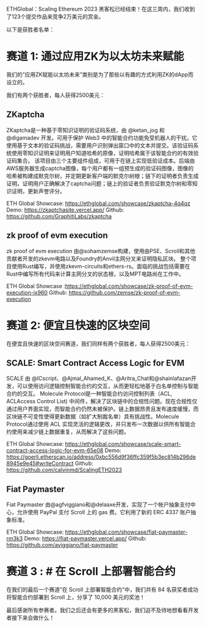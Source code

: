 ETHGlobal：Scaling Ethereum 2023 黑客松已经结束！在这三周内，我们收到了123个提交作品来竞争2万美元的赏金。

以下是获胜者名单：


# 赛道 1: 通过应用ZK为以太坊未来赋能

我们的“应用ZK赋能以太坊未来”类别是为了那些以有趣的方式利用ZK的dApp而设立的。

我们有两个获胜者，每人获得2500美元：

## ZKaptcha

ZKaptcha是一种基于零知识证明的验证码系统，由 @ketan_jog 和 @digamadev 开发。可用于保护 Web3 中的智能合约功能免受机器人的干扰。它使用基于文本的验证码挑战，需要用户识别弹出窗口中的文本并提交。该验证码系统使用零知识证明来证明用户知道哈希的原像，证明哈希属于该智能合约的有效验证码集合。
该项目由三个主要组件组成，可用于在链上实现低验证成本。后端由AWS服务器生成captcha图像，每个用户都有一组预生成的验证码图像，图像的哈希被构建成默克尔树，并定期更新客户端的默克尔树根；链下的证明者负责生成证明，证明用户正确解决了captcha问题；链上的验证者负责验证默克尔树和零知识证明，更新声誉评分。

ETH Global Showcase: https://ethglobal.com/showcase/zkaptcha-4q4qz
Demo: https://zkaptchasite.vercel.app/
Github: https://github.com/GraphitiLabs/zkaptcha


## zk proof of evm execution
zk proof of evm execution 由@sohamzemse构建，使用由PSE、Scroll和其他贡献者开发的zkevm电路以及Foundry的Anvil主网分叉来证明隐私区块。
整个项目使用Rust编写，并使用zkevm-circuits和ethers-rs。面临的挑战包括需要在Rust中编写所有代码来计算主网分叉的状态根，以及MPT电路尚在工作中。

ETH Global Showcase :https://ethglobal.com/showcase/zk-proof-of-evm-execution-ix960
Github: https://github.com/zemse/zk-proof-of-evm-execution


# 赛道 2:  便宜且快速的区块空间
在便宜且快速的区块空间赛道，我们同样有两个获胜者，每人获得2500美元：

## SCALE: Smart Contract Access Logic for EVM

SCALE 由 @ICscript、@Ajmal_Ahamed_K、@Aritra_Chat和@shainlafazan开发，可以使用访问逻辑控制智能合约的交互，从而更轻松地基于白名单控制与智能合约的交互。
Molecule Protocol是一种智能合约访问控制列表（ACL, ACLAccess Control List) 中间件，解决了区块链中的合规性问题。现在合规性仅通过用户界面实现，而智能合约仍然未被保护。链上数据昂贵且发布速度缓慢，而区块链不可变性使得更新数据（如扩大制裁名单）具有挑战性。Molecule Protocol通过使用 ACL 实现灵活的逻辑更改，并只发布一次数据以供所有智能合约使用来减少链上数据重复，从而解决了这些问题。

ETH Global Showcase: https://ethglobal.com/showcase/scale-smart-contract-access-logic-for-evm-65e08
Demo: https://goerli.etherscan.io/address/0xbc556d9f36ffc359f5b3ec814b296de8945e9e45#writeContract
Github: https://github.com/calvinmd/ScalingETH2023


## Fiat Paymaster

Fiat Paymaster 由@agfviggiano和@delaaxe开发，实现了一个帐户抽象支付中心，允许使用 PayPal 支付 Scroll 上的 gas 费。它利用了新的 ERC 4337 账户抽象标准。

ETH Global Showcase: https://ethglobal.com/showcase/fiat-paymaster-rm3k3
Demo: https://fiat-paymaster.vercel.app/
Github: https://github.com/aviggiano/fiat-paymaster


# 赛道 3 : # 在 Scroll 上部署智能合约

在我们的最后一个赛道“在 Scroll 上部署智能合约”中，我们共有 84 名获奖者成功将智能合约部署到 Scroll 上，分享了 10,000 美元的奖池！


最后感谢所有参赛者。我们之后还会有更多的黑客松，我们迫不及待地想看看开发者接下来会做什么！